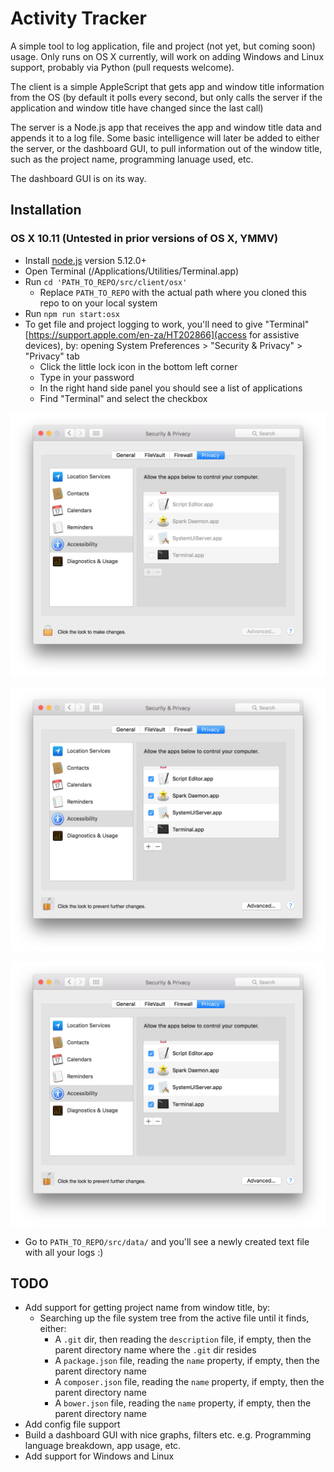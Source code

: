 # Activity Tracker

A simple tool to log application, file and project (not yet, but coming soon) usage. Only runs on OS X currently, will work on adding Windows and Linux support, probably via Python (pull requests welcome).

The client is a simple AppleScript that gets app and window title information from the OS (by default it polls every second, but only calls the server if the application and window title have changed since the last call)

The server is a Node.js app that receives the app and window title data and appends it to a log file. Some basic intelligence will later be added to either the server, or the dashboard GUI, to pull information out of the window title, such as the project name, programming lanuage used, etc.

The dashboard GUI is on its way.

## Installation

### OS X 10.11 (Untested in prior versions of OS X, YMMV)

- Install [node.js](https://nodejs.org/en/download/package-manager/#osx) version 5.12.0+
- Open Terminal (/Applications/Utilities/Terminal.app)
- Run `cd 'PATH_TO_REPO/src/client/osx'`
	- Replace `PATH_TO_REPO` with the actual path where you cloned this repo to on your local system
- Run `npm run start:osx`
- To get file and project logging to work, you'll need to give "Terminal" [https://support.apple.com/en-za/HT202866](access for assistive devices), by: opening System Preferences > "Security & Privacy" > "Privacy" tab
    - Click the little lock icon in the bottom left corner
    - Type in your password
    - In the right hand side panel you should see a list of applications
    - Find "Terminal" and select the checkbox 
    
![Terminal - access for assistive devices - 1](https://github.com/barryels/activity-tracker/raw/master/doc/osx/installation/terminal-eada/1.png)

![Terminal - access for assistive devices - 2](https://github.com/barryels/activity-tracker/raw/master/doc/osx/installation/terminal-eada/2.png)

![Terminal - access for assistive devices - 3](https://github.com/barryels/activity-tracker/raw/master/doc/osx/installation/terminal-eada/3.png)
    
- Go to `PATH_TO_REPO/src/data/` and you'll see a newly created text file with all your logs :)


## TODO

- Add support for getting project name from window title, by:
  - Searching up the file system tree from the active file until it finds, either:
    - A `.git` dir, then reading the `description` file, if empty, then the parent directory name where the `.git` dir resides
    - A `package.json` file, reading the `name` property, if empty, then the parent directory name
    - A `composer.json` file, reading the `name` property, if empty, then the parent directory name
    - A `bower.json` file, reading the `name` property, if empty, then the parent directory name
- Add config file support
- Build a dashboard GUI with nice graphs, filters etc. e.g. Programming language breakdown, app usage, etc.
- Add support for Windows and Linux